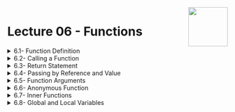 <img align="right" width="90" height="90" src="https://github.com/cs-MohamedAyman/Computer-Science-Textbooks/blob/master/logos/python.jpg">

# Lecture 06 - Functions

<details>
	<summary>6.1- Function Definition</summary>

</details>

<details>
	<summary>6.2- Calling a Function</summary>

  - ***Calling a Function***
  ```python
  #Calling a Function

  def summation(x, y):
		res = x + y
		return res

  r = summation(4, 3)
  print(r)

  a, b = 6, 8
  r = summation(a, b)
  print(r)
  ```

</details>

<details>
	<summary>6.3- Return Statement</summary>

  - ***Return Statement***
  ```python
  #Return Statement

  def add_one_hundred(x, y):
		x += 100
		y += '100'

  a, b = 6, '8'
  a, b = add_one_hundred(a, b)
  print(a)
  print(b)
  ```

  ### Practice
  - ***Practice computing the number of days in a month***
  ```python
  def days_in_month(year, month):
		if month in [1, 3, 5, 7, 8, 10, 12]:
			return 31
		elif month in [4, 6, 9, 11]:
			return 30
		else:
			if year % 4 == 0 and year % 100 != 0 or year % 400 == 0:
				return 29
			else:
				return 28

  print(days_in_month(2000, 3))
  print(days_in_month(2010, 6))
  print(days_in_month(2100, 2))
  print(days_in_month(2400, 2))
  ```
  - ***Practice comparing two dates***
  ```python
  def compare_dates(year1, month1, day1, year2, month2, day2):
		if year1 != year2:
			return 1 if year1 > year2 else -1
		if month1 != month2:
			return 1 if month1 > month2 else -1
		if day1 != day2:
			return 1 if day1 > day2 else -1
		return 0

  print(compare_dates(2010, 1, 1,  2011, 1, 1 ))
  print(compare_dates(2000, 7, 31, 2000, 4, 30))
  print(compare_dates(2010, 1, 1,  2010, 1, 1 ))
  ```
  - ***Practice calculate the next day***
  ```python
  def next_date(year, month, day):
		day += 1
		if day > days_in_month(year, month):
			day = 1
			month += 1
		if month == 13:
			month = 1
			year += 1
		return year, month, day

  print(next_date(2010, 1, 1))
  print(next_date(2010, 1, 31))
  print(next_date(2100, 2, 28))
  print(next_date(2010, 12, 31))
  ```
  - ***Practice checking if a date is valid***
  ```python
  def is_valid_date(year, month, day):
		return 1 <= year <= 9999 and \
			   1 <= month <= 12 and \
			   1 <= day <= days_in_month(year, month)

  print(is_valid_date(2000, 2, 29))
  print(is_valid_date(2010, 4, 31))
  print(is_valid_date(2020, 8, 32))
  print(is_valid_date(2100, 2, 29))
  ```
  - ***Practice computing the number of days between two dates***
  ```python
  def days_between(y1, m1, d1, y2, m2, d2):
		if not is_valid_date(y1, m1, d1) or \
		   not is_valid_date(y2, m2, d2):
		   return 0

		cur_y, cur_m, cur_d = y1, m1, d1
		n_days = 0
		while compare_dates(cur_y, cur_m, cur_d, y2, m2, d2) == -1:
			n_days += 1
			cur_y, cur_m, cur_d = next_date(cur_y, cur_m, cur_d)

		return n_days

  print(days_between(2010, 1, 1,  2011, 1, 1 ))
  print(days_between(2000, 4, 30, 2000, 7, 31))
  print(days_between(2010, 1, 1,  2000, 12,31))
  print(days_between(2020, 4, 31, 2020, 7, 31))
  ```

</details>

<details>
	<summary>6.4- Passing by Reference and Value</summary>

  - ***Passing by Reference and Value in Numbers***
  ```python
  #Passing by Reference and Value
  
  def change_int(x):
		print(x)
		x += 11.5
		print(x)

  y = 5
  print(y)
  change_int(y)
  print(y)
  ```
  - ***Passing by Reference and Value in Strings***
  ```python
  #Passing by Reference and Value
  
  def change_str(x):
		print(x)
		x += 'cd'
		print(x)

  y = 'ab'
  print(y)
  change_str(y)
  print(y)
  ```
  - ***Passing by Reference and Value in Tuples***
  ```python
  #Passing by Reference and Value
	
  def change_tuple(x):
		print(x)
		x += (2.3, 'cd')
		print(x)

  y = ('ab', 8)
  print(y)
  change_tuple(y)
  print(y)
  ```
  - ***Passing by Reference and Value in Lists***
  ```python
  #Passing by Reference and Value
	
  def change_list(x):
		print(x)
		x += [2.3, 'cd']
		print(x)

  y = ['ab', 8]
  print(y)
  change_list(y)
  print(y)
  ```
  - ***Passing by Reference and Value in Dictionaries***
  ```python
  #Passing by Reference and Value
  
  def change_dict(x):
		print(x)
		x['python'] = 3
		x['java'] = 10
		print(x)

  y = {'c++': 17, 'python': 2}
  print(y)
  change_dict(y)
  print(y)
  ```
  - ***Passing by Reference and Value in Sets***
  ```python
  #Passing by Reference and Value

  def change_set(x):
		print(x)
		x |= {3.2, 'gp'}
		print(x)

  y = {'ed', 9}
  print(y)
  change_set(y)
  print(y)
  ```
  ### Practice
  - ***Python Input***
  ```python
  #Python Input

  ```
  - ***Python Input***
  ```python
  #Python Input
  
  ```

</details>

<details>
	<summary>6.5- Function Arguments</summary>

  - ***Function Arguments - Required Argument***
  ```python
  #Function Arguments - Required Argument 

  def summation(x, y, z):
		res = x + y + z
		return res

  r = summation(4, 7, 2)
  print(r)

  r = summation(4, 7, 2, 5)

  r = summation(4, 7)
  ```
  - ***Function Arguments - Keyword Argument***
  ```python
  #Function Arguments - Keyword Argument
	
  def print_info(name, level, gpa, department):
		print('name:', name)
		print('level:', level)
		print('gpa:', gpa)
		print('department:', department)

  print_info(department='CS', name='Mark', gpa=3.7, level=3)
  print_info(level=4, department='IT', name='Peter', gpa=3.4)
  print_info(gpa=3.5, name='Mark', level=2, department='IS')
  ```
  - ***Function Arguments - Default Argument***
  ```python
  #Function Arguments - Default Argument
  
  def summation(x, y=2, z=6):
		res = x + y + z
		return res

  r = summation(4, 7, 2)
  print(r)

  r = summation(4, 7)
  print(r)

  r = summation(4)
  print(r)
  ```
  - ***Function Arguments - Variable Length Argument***
  ```python
  #Function Arguments - Variable Length Argument
  
  def summation(*x):
		print(len(x))
		print(type(x))
		print(x)
		res = 0
		for i in x:
			res += i
		return res

  r = summation()
  print(r)

  r = summation(4)
  print(r)

  r = summation(4, 7)
  print(r)

  r = summation(4, 7, 2)
  print(r)
  ```

  ### Practice
  - ***Practice prime number***
  ```python
  def is_prime(x):
		if x < 2:
			return False
		for i in range(2, x):
			if x % i == 0:
				return False
		return True

  n = int(input())
  print('prime' if is_prime(n) else 'not prime')
  ```
  - ***Practice min max***
  ```python
  def calc_min(x, y, *z):
		res = x if x < y else y
		for i in z:
			if res > i:
				res = i
		return res

  def calc_max(x, y, *z):
		res = x if x > y else y
		for i in z:
			if res < i:
				res = i
		return res

  print(calc_min(7, 4))
  print(calc_min(7, 4, 8))
  print(calc_min(7, 4, 8, 3))
  print(calc_min(7, 4, 8, 3, 1))

  print(calc_max(7, 4))
  print(calc_max(7, 4, 8))
  print(calc_max(7, 4, 8, 3))
  print(calc_max(7, 4, 8, 3, 11))
  ```

</details>

<details>
	<summary>6.6- Anonymous Function</summary>

  - ***Anonymous Function***
  ```python
  #Anonymous Function

  summation = lambda x, y, z : x + y + z

  r = summation(5, 11, 7)
  print(r)
  r = summation(y = 5, z = 11, x = 7)
  print(r)

  summation = lambda x, y = 3, z = 2 : x + y + z

  r = summation(5, 11, 7)
  print(r)
  r = summation(5, 11)
  print(r)
  r = summation(5)
  print(r)
  ```
  - ***Map and Filter Function***
  ```python
  #Map and Filter Function

  def filter_fun(x):
		return x % 2 == 0

  y = [1, 4, 6, 5, 8]
  r = list(filter(filter_fun, y))
  print(r)

  def map_fun(x):
		return x * 2

  y = [1, 5, 4, 6, 8]
  r = list(map(map_fun, y))
  print(r)


  y = [1, 4, 6, 5, 8]
  r = list(filter(lambda x: (x%2 == 0), y))
  print(r)

  y = [1, 5, 4, 6, 8]
  r = list(map(lambda x: x * 2, y))
  print(r)
  ```

  ### Practice
  - ***Practice distance two points***
  ```python
  dist = lambda x1, y1, x2, y2 : ((x1 - x2) ** 2 + (y1 - y2) ** 2) ** 0.5

  x1, y1 = map(float, input().split())
  x2, y2 = map(float, input().split())
  print(dist(x1, y1, x2, y2))
  ```
  - ***Practice distance two points***
  ```python
  def dist(x1, y1, x2, y2):
		return ((x1 - x2) ** 2 + (y1 - y2) ** 2) ** 0.5

  x1, y1 = map(float, input().split())
  x2, y2 = map(float, input().split())
  print(dist(x1, y1, x2, y2))
  ```
  - ***Practice summation range***
  ```python
  def summation(x, y):
		res = 0
		for i in range(x, y+1):
			res += i
		return res

  x, y = map(int, input().split())
  print(summation(x, y))
  ```
  - ***Practice summation range***
  ```python
  summation = lambda n : n * (n+1) // 2

  x, y = map(int, input().split())
  print(summation(y) - summation(x-1))
  ```

</details>

<details>
	<summary>6.7- Inner Functions</summary>

  - ***Inner Functions***
  ```python
  #Inner Functions
  
  def outer_function():
		print("Hello from outer function")

		def inner_function():
			print("Hello from inner function")

		inner_function()

  outer_function()
  ```
  - ***Inner Functions***
  ```python
  #Inner Functions

  def outer_function(x):

		def secret_increment(x):
			return x + 2

		y = secret_increment(x)
		print(x)
		print(y)

  secret_increment(5)
  ```
  - ***Inner Functions***
  ```python
  #Inner Functions
  
  def outer_function(x):

		def secret_increment(x):
			return x + 2

		y = secret_increment(x)
		print(x)
		print(y)

  outer_function(5)
  ```
  - ***Closure Function***
  ```python
  #Closure Function
  
  def power_generator(n):

		def power(p):
			return n ** p

		return power

  p2 = power_generator(2)
  p3 = power_generator(3)

  print(p2)
  print(p3)
  print(type(p2))
  print(type(p3))

  print(p2(5))
  print(p3(4))
  ```

  ### Practice
  - ***Python Input***
  ```python
  #Python Input

  ```

</details>

<details>
	<summary>6.8- Global and Local Variables</summary>

  - ***Global Variables***
  ```python
  #Global Variables
  
  x = 3

  def print_info():
		print(x)

  print_info()
  print(x)
  ```
  - ***Global Variables***
  ```python
  #Global Variables
	
  x = 3

  def print_info():
		x *= 2
		print(x)

  print_info()
  print(x)
  ```
  - ***Global Variables***
  ```python
  #Global Variables
  
  x = 3

  def print_info():
		global x
		x *= 2
		print(x)

  print_info()
  print(x)
  ```
  - ***Local Variable***
  ```python
  #Local Variable
  def print_info():
		x = 3
		print(x)

  print_info()
  print(x)
  ```
  - ***Global variable and Local variable***
  ```python
  #Global variable and Local variable
	
  x = 5

  def print_info():
		x = 10
		print(x)

  print_info()
  print(x)
  ```
  - ***Nonlocal variable***
  ```python
  #Nonlocal variable
  
  def outer():
		x = 3

		def inner():
			nonlocal x
			x = 7
			print(x)

		inner()
		print(x)

  outer()
  ```

  ### Practice
  - ***Python Input***
  ```python
  #Python Input

  ```
  - ***Python Input***
  ```python
  #Python Input

  ```

</details>

